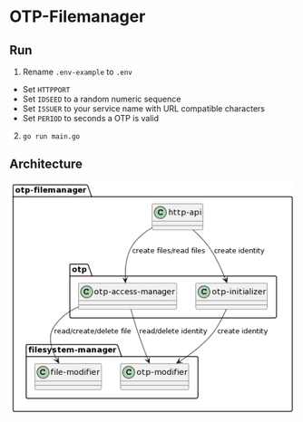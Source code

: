 # OTP-Filemanager

## Run
1. Rename `.env-example` to `.env`
  * Set `HTTPPORT` 
  * Set `IDSEED` to a random numeric sequence
  * Set `ISSUER` to your service name with URL compatible characters 
  * Set `PERIOD` to seconds a OTP is valid
2. `go run main.go`

## Architecture

![Overview](./docs/architecture/overview.png)
